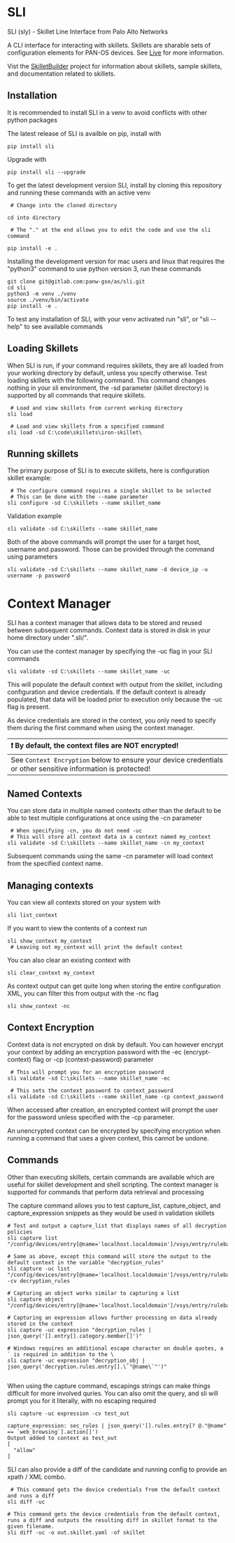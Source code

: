 # SLI

  

SLI (sly) - Skillet Line Interface from Palo Alto Networks

  

A CLI interface for interacting with skillets. Skillets are sharable sets of configuration elements for PAN-OS devices.
See [Live](https://live.paloaltonetworks.com/t5/quickplay-solutions-discussions/the-palo-alto-networks-skillet-story/m-p/308056)
for more information.

Vist the [SkilletBuilder](https://github.com/PaloAltoNetworks/SkilletBuilder) project for information about skillets, sample skillets,
and documentation related to skillets.
  

## Installation

  

It is recommended to install SLI in a venv to avoid conflicts with other python packages

  

The latest release of SLI is availble on pip, install with

```
pip install sli
```

  

Upgrade with

```
pip install sli --upgrade
```

  

To get the latest development version SLI, install by cloning this repository and running these commands with an active venv

```
 # Change into the cloned directory

cd into directory

 # The "." at the end allows you to edit the code and use the sli command

pip install -e .
```
Installing the development version for mac users and linux that requires the "python3" command to use python version 3, run these commands
```
git clone git@gitlab.com:panw-gse/as/sli.git
cd sli
python3 -m venv ./venv
source ./venv/bin/activate
pip install -e .
```
  
  To test any installation of SLI, with your venv activated run "sli", or "sli --help" to see available commands

## Loading Skillets

When SLI is run, if your command requires skillets, they are all loaded from your working directory by default, unless
you specify otherwise. Test loading skillets with the following command. This command changes nothing in your 
sli environment, the -sd parameter (skillet directory) is supported by all commands that require skillets.

```
 # Load and view skillets from current working directory
sli load

 # Load and view skillets from a specified command
sli load -sd C:\code\skillets\iron-skillet\
```

## Running skillets

The primary purpose of SLI is to execute skillets, here is configuration skillet example:
```
 # The configure command requires a single skillet to be selected
 # This can be done with the --name parameter
sli configure -sd C:\skillets --name skillet_name
```
Validation example
```
sli validate -sd C:\skillets --name skillet_name
```
Both of the above commands will prompt the user for a target host, username and password. 
Those can be provided through the command using parameters
```
sli validate -sd C:\skillets --name skillet_name -d device_ip -u username -p password
```

# Context Manager

SLI has a context manager that allows data to be stored and reused between subsequent commands. 
Context data is stored in disk in your home directory under ".sli/".

You can use the context manager by specifying the -uc flag in your SLI commands
```
sli validate -sd C:\skillets --name skillet_name -uc
```
This will populate the default context with output from the skillet, including configuration and device credentials. 
If the default context is already populated, that data will be loaded prior to execution only because the -uc flag is 
present.

As device credentials are stored in the context, you only need to specify them during the first command when using 
the context manager.

| :exclamation:  By default, the context files are NOT encrypted!   |
|:-------------------------------------------------------------------|
| See `Context Encryption` below to ensure your device credentials or other sensitive information is protected! |

## Named Contexts

You can store data in multiple named contexts other than the default to be able to test multiple configurations at 
once using the -cn parameter
```
 # When specifying -cn, you do not need -uc
 # This will store all context data in a context named my_context
sli validate -sd C:\skillets --name skillet_name -cn my_context
```
Subsequent commands using the same -cn parameter will load context from the specified context name.

## Managing contexts

You can view all contexts stored on your system with 
```
sli list_context
```
If you want to view the contents of a context run
```
sli show_context my_context
 # Leaving out my_context will print the default context
```
You can also clear an existing context with
```
sli clear_context my_context
```
As context output can get quite long when storing the entire configuration XML, you can filter this from output with the -nc flag
```
sli show_context -nc
```

## Context Encryption

Context data is not encrypted on disk by default. You can however encrypt your context by adding an encryption 
password with the -ec (encrypt-context) flag or -cp (context-password) parameter
```
 # This will prompt you for an encryption password
sli validate -sd C:\skillets --name skillet_name -ec

 # This sets the context password to context_password
sli validate -sd C:\skillets --name skillet_name -cp context_password
```
When accessed after creation, an encrypted context will prompt the user for the password unless specified with the 
-cp parameter.

An unencrypted context can be encrypted by specifying encryption when running a command that uses a given context, 
this cannot be undone.

## Commands

  Other than executing skillets, certain commands are available which are useful for skillet development and shell 
  scripting. The context manager is supported for commands that perform data retrieval and processing
  
  The capture command allows you to test capture_list, capture_object, and capture_expression snippets as they would 
  be used in validation skillets
  ```
 # Test and output a capture_list that displays names of all decryption policies
sli capture list  "/config/devices/entry[@name='localhost.localdomain']/vsys/entry/rulebase/decryption/rules/entry/@name"

 # Same as above, except this command will store the output to the default context in the variable "decryption_rules"
sli capture -uc list "/config/devices/entry[@name='localhost.localdomain']/vsys/entry/rulebase/decryption/rules/entry/@name" -cv decryption_rules

 # Capturing an object works similar to capturing a list
sli capture object "/config/devices/entry[@name='localhost.localdomain']/vsys/entry/rulebase/decryption"

 # Capturing an expression allows further processing on data already stored in the context
sli capture -uc expression "decryption_rules | json_query('[].entry[].category.member[]')"

 # Windows requires an additional escape character on double quotes, a ` is required in addition to the \
 sli capture -uc expression "decryption_obj | json_query('decryption.rules.entry[].\`"@name\`"')"


  ```
When using the capture command, escapings strings can make things difficult for more involved quries. You can also omit
the query, and sli will prompt you for it literally, with no escaping required
  ```  
sli capture -uc expression -cv test_out

capture_expression: sec_rules | json_query('[].rules.entry[? @."@name" == `web_browsing`].action[]')
Output added to context as test_out
[
    "allow"
]
  ```

SLI can also provide a diff of the candidate and running config to provide an xpath / XML combo.
```
 # This command gets the device credentials from the default context and runs a diff
sli diff -uc
```
```
# This command gets the device credentials from the default context, runs a diff and outputs the resulting diff in skillet format to the given filename.
sli diff -uc -o out.skillet.yaml -of skillet
```
